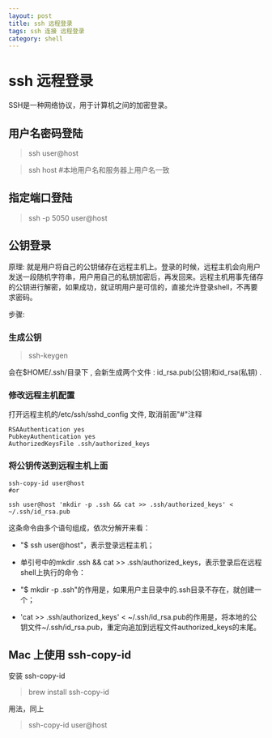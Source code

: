 ```yaml
---
layout: post
title: ssh 远程登录
tags: ssh 连接 远程登录
category: shell
---
```



# ssh 远程登录
SSH是一种网络协议，用于计算机之间的加密登录。

## 用户名密码登陆

>ssh user@host

>ssh host #本地用户名和服务器上用户名一致


## 指定端口登陆

>ssh -p 5050 user@host

## 公钥登录
原理: 就是用户将自己的公钥储存在远程主机上。登录的时候，远程主机会向用户发送一段随机字符串，用户用自己的私钥加密后，再发回来。远程主机用事先储存的公钥进行解密，如果成功，就证明用户是可信的，直接允许登录shell，不再要求密码。

步骤:

### 生成公钥
>ssh-keygen

会在$HOME/.ssh/目录下 , 会新生成两个文件 : id_rsa.pub(公钥)和id_rsa(私钥) .

### 修改远程主机配置
打开远程主机的/etc/ssh/sshd_config 文件, 取消前面"#"注释

```
RSAAuthentication yes
PubkeyAuthentication yes
AuthorizedKeysFile .ssh/authorized_keys
```

### 将公钥传送到远程主机上面

```
ssh-copy-id user@host
#or

ssh user@host 'mkdir -p .ssh && cat >> .ssh/authorized_keys' < ~/.ssh/id_rsa.pub
```

这条命令由多个语句组成，依次分解开来看：

- "$ ssh user@host"，表示登录远程主机；

- 单引号中的mkdir .ssh && cat >> .ssh/authorized_keys，表示登录后在远程shell上执行的命令：

- "$ mkdir -p .ssh"的作用是，如果用户主目录中的.ssh目录不存在，就创建一个；

- 'cat >> .ssh/authorized_keys' < ~/.ssh/id_rsa.pub的作用是，将本地的公钥文件~/.ssh/id_rsa.pub，重定向追加到远程文件authorized_keys的末尾。


## Mac 上使用 ssh-copy-id

安装 ssh-copy-id
>brew install ssh-copy-id

用法，同上
>ssh-copy-id user@host


